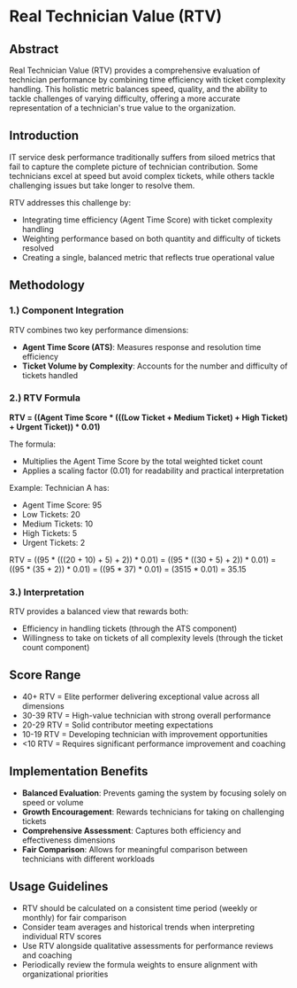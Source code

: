 # Real Technician Value (RTV)

## Abstract
Real Technician Value (RTV) provides a comprehensive evaluation of technician performance by combining time efficiency with ticket complexity handling. This holistic metric balances speed, quality, and the ability to tackle challenges of varying difficulty, offering a more accurate representation of a technician's true value to the organization.

## Introduction
IT service desk performance traditionally suffers from siloed metrics that fail to capture the complete picture of technician contribution. Some technicians excel at speed but avoid complex tickets, while others tackle challenging issues but take longer to resolve them.

RTV addresses this challenge by:
* Integrating time efficiency (Agent Time Score) with ticket complexity handling
* Weighting performance based on both quantity and difficulty of tickets resolved
* Creating a single, balanced metric that reflects true operational value

## Methodology

### 1.) Component Integration
RTV combines two key performance dimensions:
* **Agent Time Score (ATS)**: Measures response and resolution time efficiency
* **Ticket Volume by Complexity**: Accounts for the number and difficulty of tickets handled

### 2.) RTV Formula
**RTV = ((Agent Time Score * (((Low Ticket + Medium Ticket) + High Ticket) + Urgent Ticket)) * 0.01)**

The formula:
- Multiplies the Agent Time Score by the total weighted ticket count
- Applies a scaling factor (0.01) for readability and practical interpretation

Example:
Technician A has:
- Agent Time Score: 95
- Low Tickets: 20
- Medium Tickets: 10
- High Tickets: 5
- Urgent Tickets: 2

RTV = ((95 * (((20 + 10) + 5) + 2)) * 0.01)
    = ((95 * ((30 + 5) + 2)) * 0.01)
    = ((95 * (35 + 2)) * 0.01)
    = ((95 * 37) * 0.01)
    = (3515 * 0.01)
    = 35.15

### 3.) Interpretation
RTV provides a balanced view that rewards both:
- Efficiency in handling tickets (through the ATS component)
- Willingness to take on tickets of all complexity levels (through the ticket count component)

## Score Range
* 40+ RTV = Elite performer delivering exceptional value across all dimensions
* 30-39 RTV = High-value technician with strong overall performance
* 20-29 RTV = Solid contributor meeting expectations
* 10-19 RTV = Developing technician with improvement opportunities
* <10 RTV = Requires significant performance improvement and coaching

## Implementation Benefits
* **Balanced Evaluation**: Prevents gaming the system by focusing solely on speed or volume
* **Growth Encouragement**: Rewards technicians for taking on challenging tickets
* **Comprehensive Assessment**: Captures both efficiency and effectiveness dimensions
* **Fair Comparison**: Allows for meaningful comparison between technicians with different workloads

## Usage Guidelines
* RTV should be calculated on a consistent time period (weekly or monthly) for fair comparison
* Consider team averages and historical trends when interpreting individual RTV scores
* Use RTV alongside qualitative assessments for performance reviews and coaching
* Periodically review the formula weights to ensure alignment with organizational priorities
